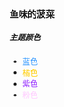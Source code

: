 ### 鱼味的菠菜

##### 主题颜色
  - <font color="#39f">蓝色</font>
  - <font color="#fc0">橘色</font>
  - <font color="#93f">紫色</font>
  - <font color="#fcf">粉色</font>
